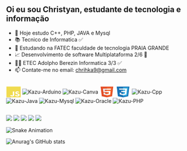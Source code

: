 ## Oi eu sou Christyan, estudante de tecnologia e informação
- 🔭 Hoje estudo C++, PHP, JAVA e Mysql
- 📚 Tecnico de Informatica ✅
- 📖 Estudando na FATEC faculdade de tecnologia PRAIA GRANDE
- 📈 Desenvolvimento de software Multiplataforma 2/6 🔴
- 👩‍💻 ETEC Adolpho Berezin Informatica 3/3 ✅
- 📫 Contate-me no email: chrihka9@gmail.com


<div style="display: inline_block"><br>
  <img align="center" alt="Kazu-Js" height="30" width="40" src="https://raw.githubusercontent.com/devicons/devicon/master/icons/javascript/javascript-plain.svg">
  <img align="center" alt="Kazu-Arduino" height="30" width="40" src="https://cdn.jsdelivr.net/gh/devicons/devicon/icons/arduino/arduino-original-wordmark.svg">
  <img align="center" alt="Kazu-Canva" height="30" width="40" src="https://cdn.jsdelivr.net/gh/devicons/devicon/icons/canva/canva-original.svg">
  <img align="center" alt="Kazu-HTML" height="30" width="40" src="https://raw.githubusercontent.com/devicons/devicon/master/icons/html5/html5-original.svg">
  <img align="center" alt="Kazu-CSS" height="30" width="40" src="https://raw.githubusercontent.com/devicons/devicon/master/icons/css3/css3-original.svg">
  <img align="center" alt="Kazu-Cpp" height="30" width="40" src="https://cdn.jsdelivr.net/gh/devicons/devicon/icons/cplusplus/cplusplus-original.svg">
  <img align="center" alt="Kazu-Java" height="30" width="40" src="https://cdn.jsdelivr.net/gh/devicons/devicon/icons/java/java-original-wordmark.svg">
  <img align="center" alt="Kazu-Mysql" height="30" width="40" src="https://cdn.jsdelivr.net/gh/devicons/devicon/icons/mysql/mysql-original-wordmark.svg">
  <img align="center" alt="Kazu-Oracle" height="30" width="40" src="https://cdn.jsdelivr.net/gh/devicons/devicon/icons/oracle/oracle-original.svg">
  <img align="center" alt="Kazu-PHP" height="30" width="40" src="https://cdn.jsdelivr.net/gh/devicons/devicon/icons/php/php-original.svg"">
</div>
  
  ##
 
<div> 
  <a href="https://www.youtube.com/channel/UCF1508XWN3GjWmaiidagd2Q" target="_blank"><img src="https://img.shields.io/badge/YouTube-FF0000?style=for-the-badge&logo=youtube&logoColor=white" target="_blank"></a>
  <a href="https://www.instagram.com/kazu_k_official/" target="_blank"><img src="https://img.shields.io/badge/-Instagram-%23E4405F?style=for-the-badge&logo=instagram&logoColor=white" target="_blank"></a>
  <a href="mailto:chrihka9@gmail.com"><img src="https://img.shields.io/badge/-Gmail-%23333?style=for-the-badge&logo=gmail&logoColor=white" target="_blank"></a>
  <a href="https://www.linkedin.com/in/christyan-kawamura-a374b4218/" target="_blank"><img src="https://img.shields.io/badge/-LinkedIn-%230077B5?style=for-the-badge&logo=linkedin&logoColor=white" target="_blank"></a> 
  <a href="https://www.facebook.com/KazuLovinson"><img src="https://img.shields.io/badge/Facebook-1877F2?style=for-the-badge&logo=facebook&logoColor=white" target="_blank"></a>
  
</div>

![Snake Animation](https://github.com/Kazuroni)

![Anurag's GitHub stats](https://github-readme-stats.vercel.app/api?username=Kazuroni&show_icons=true&theme=transparent)
